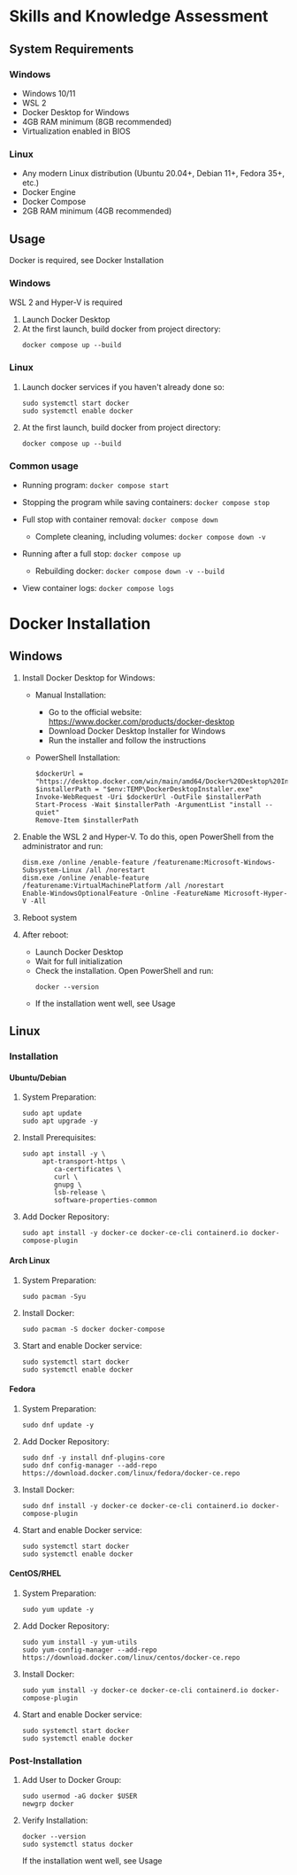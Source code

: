 
# Skills and Knowledge Assessment

## System Requirements

### Windows

- Windows 10/11
- WSL 2
- Docker Desktop for Windows
- 4GB RAM minimum (8GB recommended)
- Virtualization enabled in BIOS

### Linux

- Any modern Linux distribution (Ubuntu 20.04+, Debian 11+, Fedora 35+, etc.)
- Docker Engine
- Docker Compose
- 2GB RAM minimum (4GB recommended)

## Usage

Docker is required, see Docker Installation

### Windows
WSL 2 and Hyper-V is required

1. Launch Docker Desktop
2. At the first launch, build docker from project directory:
	```
	docker compose up --build
	```

### Linux

1. Launch docker services if you haven't already done so:
	```
	sudo systemctl start docker
	sudo systemctl enable docker
	```

2. At the first launch, build docker from project directory:
	```
	docker compose up --build
	```

### Common usage

- Running program:
       ```
       docker compose start
       ```

- Stopping the program while saving containers:
        ```
        docker compose stop
        ```

- Full stop with container removal:
	    ```
	    docker compose down
	    ```

	- Complete cleaning, including volumes:
		    ```
		    docker compose down -v
		    ```

- Running after a full stop:
        ```
        docker compose up
        ```
	- Rebuilding docker:
		    ```
		    docker compose down -v --build
		    ```

- View container logs:
        ```
        docker compose logs
        ```

# Docker Installation

## Windows

1. Install Docker Desktop for Windows:
	- Manual Installation:
		- Go to the official website: <https://www.docker.com/products/docker-desktop>
		- Download Docker Desktop Installer for Windows
		- Run the installer and follow the instructions

	- PowerShell Installation:
		```
		$dockerUrl = "https://desktop.docker.com/win/main/amd64/Docker%20Desktop%20Installer.exe"
		$installerPath = "$env:TEMP\DockerDesktopInstaller.exe"
		Invoke-WebRequest -Uri $dockerUrl -OutFile $installerPath
		Start-Process -Wait $installerPath -ArgumentList "install --quiet"
		Remove-Item $installerPath
		```

2. Enable the WSL 2 and Hyper-V. To do this, open PowerShell from the administrator and run:
	```
	dism.exe /online /enable-feature /featurename:Microsoft-Windows-Subsystem-Linux /all /norestart
	dism.exe /online /enable-feature /featurename:VirtualMachinePlatform /all /norestart
	Enable-WindowsOptionalFeature -Online -FeatureName Microsoft-Hyper-V -All
	```

3. Reboot system
4. After reboot:
	- Launch Docker Desktop
	- Wait for full initialization
	- Check the installation. Open PowerShell and run:
		```
		docker --version
		```
	- If the installation went well, see Usage

## Linux

### Installation

#### Ubuntu/Debian

1. System Preparation:
	```
	sudo apt update
	sudo apt upgrade -y
	```

2. Install Prerequisites:
	```
	sudo apt install -y \
   		 apt-transport-https \
    		ca-certificates \
    		curl \
    		gnupg \
    		lsb-release \
    		software-properties-common
	```

3. Add Docker Repository:
	```
	sudo apt install -y docker-ce docker-ce-cli containerd.io docker-compose-plugin
	```

#### Arch Linux

1. System Preparation:

	```
	sudo pacman -Syu
	```

2. Install Docker:
	```
	sudo pacman -S docker docker-compose
	```

3. Start and enable Docker service:
	```
	sudo systemctl start docker
	sudo systemctl enable docker
	```

#### Fedora

1. System Preparation:

	```
	sudo dnf update -y
	```

2. Add Docker Repository:
	```
	sudo dnf -y install dnf-plugins-core
	sudo dnf config-manager --add-repo https://download.docker.com/linux/fedora/docker-ce.repo
	```

3. Install Docker:
	```
	sudo dnf install -y docker-ce docker-ce-cli containerd.io docker-compose-plugin
	```

4. Start and enable Docker service:
	```
	sudo systemctl start docker
	sudo systemctl enable docker
	```

#### CentOS/RHEL

1. System Preparation:

	```
	sudo yum update -y
	```

2. Add Docker Repository:
	```
	sudo yum install -y yum-utils
	sudo yum-config-manager --add-repo https://download.docker.com/linux/centos/docker-ce.repo
	```

3. Install Docker:
	```
	sudo yum install -y docker-ce docker-ce-cli containerd.io docker-compose-plugin
	```

4. Start and enable Docker service:
	```
	sudo systemctl start docker
	sudo systemctl enable docker
	```

### Post-Installation

1. Add User to Docker Group:
	```
	sudo usermod -aG docker $USER
	newgrp docker
	```

2. Verify Installation:
	```
	docker --version
	sudo systemctl status docker
	```

	If the installation went well, see Usage
